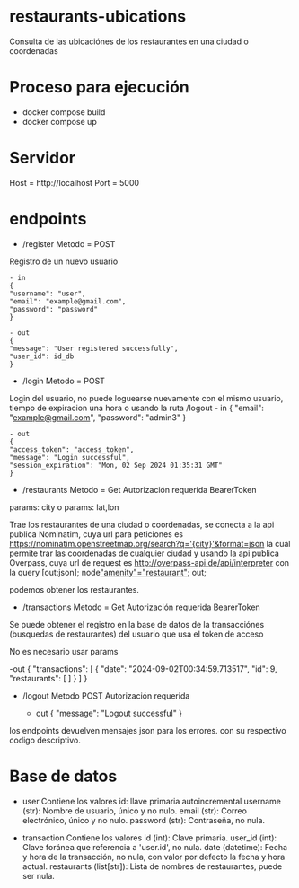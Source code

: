 # restaurants-ubications
Consulta de las ubicaciónes de los restaurantes en una ciudad o coordenadas

# Proceso para ejecución
- docker compose build
- docker compose up

# Servidor
Host = http://localhost
Port = 5000

# endpoints
- /register Metodo = POST 

Registro de un nuevo usuario

    - in
    {
    "username": "user",
    "email": "example@gmail.com",
    "password": "password"
    }

    - out
    {
    "message": "User registered successfully",
    "user_id": id_db
    }


- /login Metodo = POST

Login del usuario, no puede loguearse nuevamente con el mismo usuario, tiempo de expiracion una hora o usando la ruta /logout
    - in
    {
    "email": "example@gmail.com",
    "password": "admin3"
    }

    - out
    {
    "access_token": "access_token",
    "message": "Login successful",
    "session_expiration": "Mon, 02 Sep 2024 01:35:31 GMT"
    }

- /restaurants Metodo = Get Autorización requerida BearerToken

params: city
o
params: lat,lon

Trae los restaurantes de una ciudad o coordenadas, se conecta a la api publica Nominatim, cuya url para peticiones es 
https://nominatim.openstreetmap.org/search?q='{city}'&format=json la cual permite trar las coordenadas de cualquier ciudad y usando la 
api publica Overpass, cuya url de request es http://overpass-api.de/api/interpreter con la query [out:json];
    node["amenity"="restaurant"](around:10000,{lat},{lon});
    out;

podemos obtener los restaurantes.

- /transactions Metodo = Get Autorización requerida BearerToken

Se puede obtener el registro en la base de datos de la transacciónes (busquedas de restaurantes) del usuario que usa el token de acceso

No es necesario usar params

 -out 
    {
        "transactions": [
            {
                "date": "2024-09-02T00:34:59.713517",
                "id": 9,
                "restaurants": [
                ]
            }
        ]
    }


- /logout Metodo POST Autorización requerida

    - out
    {
    "message": "Logout successful"
    }

los endpoints devuelven mensajes json para los errores. con su respectivo codigo descriptivo.

# Base de datos

- user
Contiene los valores 
id: llave primaria autoincremental
username (str): Nombre de usuario, único y no nulo.
email (str): Correo electrónico, único y no nulo.
password (str): Contraseña, no nula.

- transaction
Contiene los valores 
id (int): Clave primaria.
user_id (int): Clave foránea que referencia a 'user.id', no nula.
date (datetime): Fecha y hora de la transacción, no nula, con valor por defecto la fecha y hora actual.
restaurants (list[str]): Lista de nombres de restaurantes, puede ser nula.

